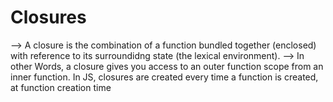 # Closures
--> A closure is the combination of a function bundled together (enclosed) with reference to its surroundidng state (the lexical environment).
--> In other Words, a closure gives you access to an outer function scope from an inner function. In JS, closures are created every time a function is created, at function creation time